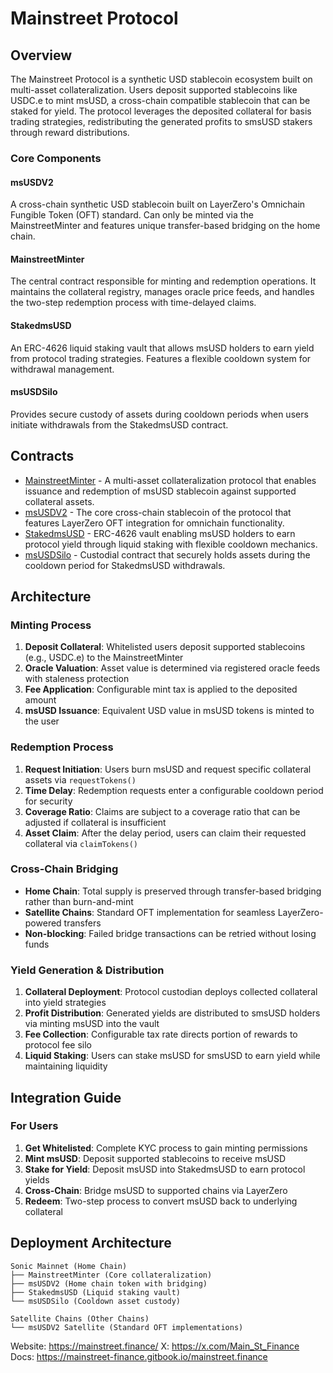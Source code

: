 # Mainstreet Protocol

## Overview
The Mainstreet Protocol is a synthetic USD stablecoin ecosystem built on multi-asset collateralization. Users deposit supported stablecoins like USDC.e to mint msUSD, a cross-chain compatible stablecoin that can be staked for yield. The protocol leverages the deposited collateral for basis trading strategies, redistributing the generated profits to smsUSD stakers through reward distributions.

### Core Components
#### msUSDV2
A cross-chain synthetic USD stablecoin built on LayerZero's Omnichain Fungible Token (OFT) standard. Can only be minted via the MainstreetMinter and features unique transfer-based bridging on the home chain.

#### MainstreetMinter
The central contract responsible for minting and redemption operations. It maintains the collateral registry, manages oracle price feeds, and handles the two-step redemption process with time-delayed claims.

#### StakedmsUSD
An ERC-4626 liquid staking vault that allows msUSD holders to earn yield from protocol trading strategies. Features a flexible cooldown system for withdrawal management.

#### msUSDSilo
Provides secure custody of assets during cooldown periods when users initiate withdrawals from the StakedmsUSD contract.

## Contracts

- [MainstreetMinter](./src/MainstreetMinter.sol) - A multi-asset collateralization protocol that enables issuance and redemption of msUSD stablecoin against supported collateral assets.
- [msUSDV2](./src/v2/msUSDV2.sol) - The core cross-chain stablecoin of the protocol that features LayerZero OFT integration for omnichain functionality.
- [StakedmsUSD](./src/v2/StakedmsUSD.sol) - ERC-4626 vault enabling msUSD holders to earn protocol yield through liquid staking with flexible cooldown mechanics.
- [msUSDSilo](./src/v2/msUSDSilo.sol) - Custodial contract that securely holds assets during the cooldown period for StakedmsUSD withdrawals.

## Architecture

### Minting Process
1. **Deposit Collateral**: Whitelisted users deposit supported stablecoins (e.g., USDC.e) to the MainstreetMinter
2. **Oracle Valuation**: Asset value is determined via registered oracle feeds with staleness protection
3. **Fee Application**: Configurable mint tax is applied to the deposited amount
4. **msUSD Issuance**: Equivalent USD value in msUSD tokens is minted to the user

### Redemption Process
1. **Request Initiation**: Users burn msUSD and request specific collateral assets via `requestTokens()`
2. **Time Delay**: Redemption requests enter a configurable cooldown period for security
3. **Coverage Ratio**: Claims are subject to a coverage ratio that can be adjusted if collateral is insufficient
4. **Asset Claim**: After the delay period, users can claim their requested collateral via `claimTokens()`

### Cross-Chain Bridging
- **Home Chain**: Total supply is preserved through transfer-based bridging rather than burn-and-mint
- **Satellite Chains**: Standard OFT implementation for seamless LayerZero-powered transfers
- **Non-blocking**: Failed bridge transactions can be retried without losing funds

### Yield Generation & Distribution
1. **Collateral Deployment**: Protocol custodian deploys collected collateral into yield strategies
2. **Profit Distribution**: Generated yields are distributed to smsUSD holders via minting msUSD into the vault
3. **Fee Collection**: Configurable tax rate directs portion of rewards to protocol fee silo
4. **Liquid Staking**: Users can stake msUSD for smsUSD to earn yield while maintaining liquidity

## Integration Guide

### For Users
1. **Get Whitelisted**: Complete KYC process to gain minting permissions
2. **Mint msUSD**: Deposit supported stablecoins to receive msUSD
3. **Stake for Yield**: Deposit msUSD into StakedmsUSD to earn protocol yields
4. **Cross-Chain**: Bridge msUSD to supported chains via LayerZero
5. **Redeem**: Two-step process to convert msUSD back to underlying collateral

## Deployment Architecture

```
Sonic Mainnet (Home Chain)
├── MainstreetMinter (Core collateralization)
├── msUSDV2 (Home chain token with bridging)
├── StakedmsUSD (Liquid staking vault)
└── msUSDSilo (Cooldown asset custody)

Satellite Chains (Other Chains)
└── msUSDV2 Satellite (Standard OFT implementations)
```

Website: https://mainstreet.finance/
X: https://x.com/Main_St_Finance
Docs: https://mainstreet-finance.gitbook.io/mainstreet.finance